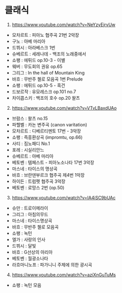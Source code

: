 # 클래식

1. https://www.youtube.com/watch?v=NeYzyEjrvUw

- 모차르트 : 피아노 협주곡 21번 2악장
- 구노 : 아베 마리아
- 드뷔시 : 아라베스크 1번
- 슈베르트 : 세레나데 - 백조의 노래중에서
- 쇼팽 : 에튀드 op.10-3 - 이별
- 웨버 : 무도회의 권유 op.65
- 그리그 : In the hall of Mountain King
- 바흐 : 무반주 첼로 모음곡 1번 Prelude
- 쇼팽 : 에튀드 op.10-5 - 흑건
- 드보르작 : 유모레스크 op.101 no.7
- 차이콥스키 : 백조의 호수 op.20 왈츠

2. https://www.youtube.com/watch?v=VTvLBaxdUAo

- 브람스 : 왈츠 no.15
- 파헬벨 : 카논 변주곡 (canon varitation)
- 모차르트 : 디베르티멘토 17번 - 3악장
- 쇼팽 : 즉흥환상곡 (impromtu, op.66)
- 사티 : 짐노패디 No.1 
- 포레 : 시실리안느
- 슈베르트 : 아베 마리아
- 베토벤 : 템페스트 - 피아노소나타 17번 3악장
- 마스네 : 타이스의 명상곡
- 바흐 : 브란덴부르크 협주곡 제4번 1악장
- 하이든 : 트럼펫 협주곡 3악장
- 베토벤 : 로망스 2번 (op.50)

3. https://www.youtube.com/watch?v=IA4iSC9bUAc

- 슈만 : 트로이메라이
- 그리그 : 아침의무드
- 마스네 : 타이스명상곡
- 바흐 : 무반주 첼로 모음곡
- 쇼팽 : 녹턴
- 엘가 : 사랑의 인사
- 드뷔시 : 달빛
- 바흐 : G선상의 아리아
- 베토벤 : 월광소나타
- 라흐마니노프 : 파가니니 주제에 의한 광시곡

4. https://www.youtube.com/watch?v=aziXnGuTuMs

- 쇼팽 : 녹턴 모음